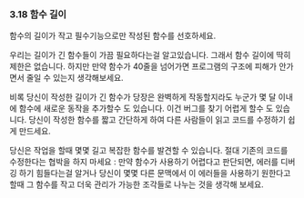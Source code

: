 <a id="s3.18-function-length"></a>
<a id="function-length"></a>

### 3.18 함수 길이

함수의 길이가 작고 필수기능으로만 작성된 함수를 선호하세요.

우리는 길이가 긴 함수들이 가끔 필요하다는걸 알고있습니다. 그래서 함수 길이에 딱히 제한은 없습니다. 
하지만 만약 함수가 40줄을 넘어가면 프로그램의 구조에 피해가 안가면서 줄일 수 있는지 생각해보세요.

비록 당신이 작성한 길이가 긴 함수가 당장은 완벽하게 작동할지라도 누군가 몇 달 이내에 함수에 새로운 동작을 추가할수 도 있습니다.
이건 버그를 찾기 어렵게 할수 도 있습니다.
당신이 작성한 함수를 짧고 간단하게 하여 다른 사람들이 읽고 코드를 수정하기 쉽게 만드세요.

당신은 작업을 할때 몇몇 길고 복잡한 함수를 발견할 수 있습니다. 절대 기존의 코드를 수정한다는 협박을 하지 마세요 :
만약 함수가 사용하기 어렵다고 판단되면, 에러를 디버깅 하기 힘들다는걸 알거나 당신이 몇몇 다른 문맥에서 이 에러들을 사용하기 원한다고 할때
그 함수를 작고 더욱 관리가 가능한 조각들로 나누는 것을 생각해 보세요.
